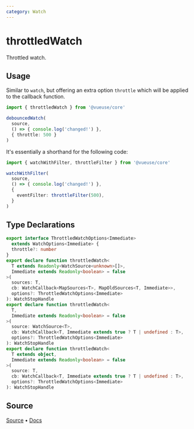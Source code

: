 ```yaml
---
category: Watch
---
```


# throttledWatch

Throttled watch.

## Usage

Similar to `watch`, but offering an extra option `throttle` which will be applied to the callback function.

```ts
import { throttledWatch } from '@vueuse/core'

debouncedWatch(
  source,
  () => { console.log('changed!') },
  { throttle: 500 }
)
```

It's essentially a shorthand for the following code:

```ts
import { watchWithFilter, throttleFilter } from '@vueuse/core'

watchWithFilter(
  source,
  () => { console.log('changed!') },
  {
    eventFilter: throttleFilter(500),
  }
)
```


<!--FOOTER_STARTS-->
## Type Declarations

```typescript
export interface ThrottledWatchOptions<Immediate>
  extends WatchOptions<Immediate> {
  throttle?: number
}
export declare function throttledWatch<
  T extends Readonly<WatchSource<unknown>[]>,
  Immediate extends Readonly<boolean> = false
>(
  sources: T,
  cb: WatchCallback<MapSources<T>, MapOldSources<T, Immediate>>,
  options?: ThrottledWatchOptions<Immediate>
): WatchStopHandle
export declare function throttledWatch<
  T,
  Immediate extends Readonly<boolean> = false
>(
  source: WatchSource<T>,
  cb: WatchCallback<T, Immediate extends true ? T | undefined : T>,
  options?: ThrottledWatchOptions<Immediate>
): WatchStopHandle
export declare function throttledWatch<
  T extends object,
  Immediate extends Readonly<boolean> = false
>(
  source: T,
  cb: WatchCallback<T, Immediate extends true ? T | undefined : T>,
  options?: ThrottledWatchOptions<Immediate>
): WatchStopHandle
```

## Source

[Source](https://github.com/vueuse/vueuse/blob/master/packages/shared/throttledWatch/index.ts) • [Docs](https://github.com/vueuse/vueuse/blob/master/packages/shared/throttledWatch/index.md)


<!--FOOTER_ENDS-->
